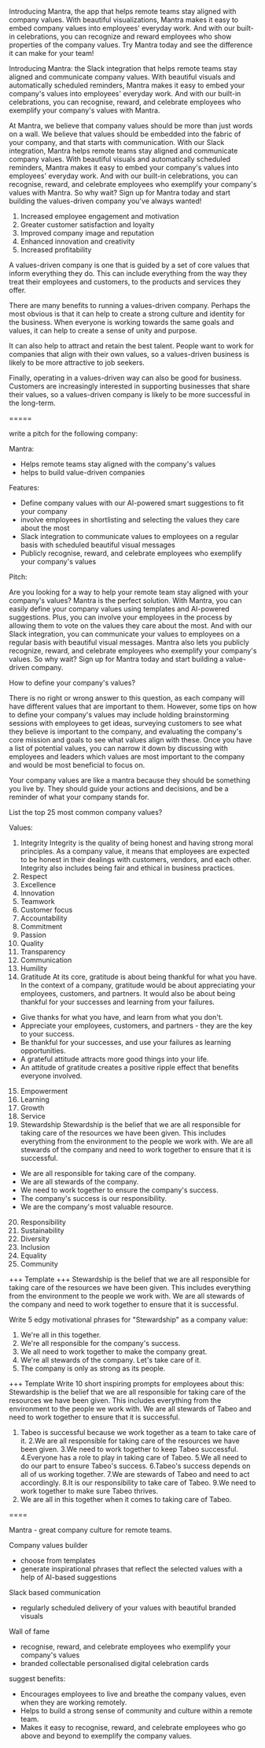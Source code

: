 Introducing Mantra, the app that helps remote teams stay aligned with company values. With beautiful visualizations, Mantra makes it easy to embed company values into employees' everyday work. And with our built-in celebrations, you can recognize and reward employees who show properties of the company values. Try Mantra today and see the difference it can make for your team!

Introducing Mantra: the Slack integration that helps remote teams stay aligned and communicate company values. With beautiful visuals and automatically scheduled reminders, Mantra makes it easy to embed your company's values into employees' everyday work. And with our built-in celebrations, you can recognise, reward, and celebrate employees who exemplify your company's values with Mantra.

At Mantra, we believe that company values should be more than just words on a wall. We believe that values should be embedded into the fabric of your company, and that starts with communication. With our Slack integration, Mantra helps remote teams stay aligned and communicate company values. With beautiful visuals and automatically scheduled reminders, Mantra makes it easy to embed your company's values into employees' everyday work. And with our built-in celebrations, you can recognise, reward, and celebrate employees who exemplify your company's values with Mantra. So why wait? Sign up for Mantra today and start building the values-driven company you've always wanted!

1. Increased employee engagement and motivation
2. Greater customer satisfaction and loyalty
3. Improved company image and reputation
4. Enhanced innovation and creativity
5. Increased profitability

A values-driven company is one that is guided by a set of core values that inform everything they do. This can include everything from the way they treat their employees and customers, to the products and services they offer.

There are many benefits to running a values-driven company. Perhaps the most obvious is that it can help to create a strong culture and identity for the business. When everyone is working towards the same goals and values, it can help to create a sense of unity and purpose.

It can also help to attract and retain the best talent. People want to work for companies that align with their own values, so a values-driven business is likely to be more attractive to job seekers.

Finally, operating in a values-driven way can also be good for business. Customers are increasingly interested in supporting businesses that share their values, so a values-driven company is likely to be more successful in the long-term.

=====

write a pitch for the following company:

Mantra:

- Helps remote teams stay aligned with the company's values
- helps to build value-driven companies

Features:

- Define company values with our AI-powered smart suggestions to fit your company
- involve employees in shortlisting and selecting the values they care about the most
- Slack integration to communicate values to employees on a regular basis with scheduled beautiful visual messages
- Publicly recognise, reward, and celebrate employees who exemplify your company's values

Pitch:

Are you looking for a way to help your remote team stay aligned with your company's values? Mantra is the perfect solution. With Mantra, you can easily define your company values using templates and AI-powered suggestions. Plus, you can involve your employees in the process by allowing them to vote on the values they care about the most. And with our Slack integration, you can communicate your values to employees on a regular basis with beautiful visual messages. Mantra also lets you publicly recognize, reward, and celebrate employees who exemplify your company's values. So why wait? Sign up for Mantra today and start building a value-driven company.

How to define your company's values?

There is no right or wrong answer to this question, as each company will have different values that are important to them. However, some tips on how to define your company's values may include holding brainstorming sessions with employees to get ideas, surveying customers to see what they believe is important to the company, and evaluating the company's core mission and goals to see what values align with these. Once you have a list of potential values, you can narrow it down by discussing with employees and leaders which values are most important to the company and would be most beneficial to focus on.

Your company values are like a mantra because they should be something you live by. They should guide your actions and decisions, and be a reminder of what your company stands for.

List the top 25 most common company values?

Values:

1. Integrity
   Integrity is the quality of being honest and having strong moral principles. As a company value, it means that employees are expected to be honest in their dealings with customers, vendors, and each other. Integrity also includes being fair and ethical in business practices.
2. Respect
3. Excellence
4. Innovation
5. Teamwork
6. Customer focus
7. Accountability
8. Commitment
9. Passion
10. Quality
11. Transparency
12. Communication
13. Humility
14. Gratitude
    At its core, gratitude is about being thankful for what you have. In the context of a company, gratitude would be about appreciating your employees, customers, and partners. It would also be about being thankful for your successes and learning from your failures.

- Give thanks for what you have, and learn from what you don't.
- Appreciate your employees, customers, and partners - they are the key to your success.
- Be thankful for your successes, and use your failures as learning opportunities.
- A grateful attitude attracts more good things into your life.
- An attitude of gratitude creates a positive ripple effect that benefits everyone involved.

15. Empowerment
16. Learning
17. Growth
18. Service
19. Stewardship
    Stewardship is the belief that we are all responsible for taking care of the resources we have been given. This includes everything from the environment to the people we work with. We are all stewards of the company and need to work together to ensure that it is successful.

- We are all responsible for taking care of the company.
- We are all stewards of the company.
- We need to work together to ensure the company's success.
- The company's success is our responsibility.
- We are the company's most valuable resource.

20. Responsibility
21. Sustainability
22. Diversity
23. Inclusion
24. Equality
25. Community

+++ Template +++
Stewardship is the belief that we are all responsible for taking care of the resources we have been given. This includes everything from the environment to the people we work with. We are all stewards of the company and need to work together to ensure that it is successful.

Write 5 edgy motivational phrases for "Stewardship" as a company value:

1. We're all in this together.
2. We're all responsible for the company's success.
3. We all need to work together to make the company great.
4. We're all stewards of the company. Let's take care of it.
5. The company is only as strong as its people.

+++ Template
Write 10 short inspiring prompts for employees about this:
Stewardship is the belief that we are all responsible for taking care of the resources we have been given. This includes everything from the environment to the people we work with. We are all stewards of Tabeo and need to work together to ensure that it is successful.

1. Tabeo is successful because we work together as a team to take care of it.
   2.We are all responsible for taking care of the resources we have been given.
   3.We need to work together to keep Tabeo successful.
   4.Everyone has a role to play in taking care of Tabeo.
   5.We all need to do our part to ensure Tabeo's success.
   6.Tabeo's success depends on all of us working together.
   7.We are stewards of Tabeo and need to act accordingly.
   8.It is our responsibility to take care of Tabeo.
   9.We need to work together to make sure Tabeo thrives.
2. We are all in this together when it comes to taking care of Tabeo.

====

Mantra - great company culture for remote teams.

Company values builder

- choose from templates
- generate inspirational phrases that reflect the selected values with a help of AI-based suggestions

Slack based communication

- regularly scheduled delivery of your values with beautiful branded visuals

Wall of fame

- recognise, reward, and celebrate employees who exemplify your company's values
- branded collectable personalised digital celebration cards

suggest benefits:

- Encourages employees to live and breathe the company values, even when they are working remotely.
- Helps to build a strong sense of community and culture within a remote team.
- Makes it easy to recognise, reward, and celebrate employees who go above and beyond to exemplify the company values.
